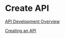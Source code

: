 # Create API

[API Development Overview](https://learning.postman.com/docs/designing-and-developing-your-api/the-api-workflow/)

[Creating an API](https://learning.postman.com/docs/designing-and-developing-your-api/creating-an-api/)